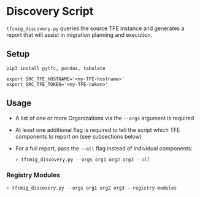 # Discovery Script
`tfcmig_discovery.py` queries the source TFE instance and generates a report
that will assist in migration planning and execution.

## Setup
```shell
pip3 install pytfc, pandas, tabulate

export SRC_TFE_HOSTNAME='<my-TFE-hostname>'
export SRC_TFE_TOKEN='<my-TFE-token>'
```

## Usage
- A list of one or more Organizations via the `--orgs` argument is required
- At least one additional flag is required to tell the script which TFE
  components to report on (see subsections below)
- For a full report, pass the `--all` flag instead of individual components:
  
  ```python
  > tfcmig_discovery.py --orgs org1 org2 org3 --all
  ```

### Registry Modules
```python
> tfcmig_discovery.py --orgs org1 org2 org3 --registry-modules
```